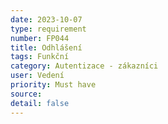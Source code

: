 ```yaml
---
date: 2023-10-07
type: requirement
number: FP044
title: Odhlášení
tags: Funkční
category: Autentizace - zákazníci
user: Vedení
priority: Must have
source: 
detail: false
---
```


